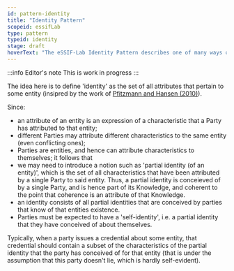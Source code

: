 ```yaml
---
id: pattern-identity
title: "Identity Pattern"
scopeid: essifLab
type: pattern
typeid: identity
stage: draft
hoverText: "The eSSIF-Lab Identity Pattern describes one of many ways one can think about 'Identity'."
---
```


:::info Editor's note
This is work in progress
:::

The idea here is to define 'identity' as the set of all attributes that pertain to some entity (insipred by the work of [Pfitzmann and Hansen (2010)](https://dud.inf.tu-dresden.de/literatur/Anon_Terminology_v0.34.pdf)).

Since:
- an attribute of an entity is an expression of a characteristic that a Party has attributed to that entity;
- different Parties may attribute different characteristics to the same entity (even conflicting ones);
- Parties are entities, and hence can attribute characteristics to themselves;
it follows that
- we may need to introduce a notion such as 'partial identity (of an entity)', which is the set of all characteristics that have been attributed by a single Party to said entity. Thus, a partial identity is conceieved of by a single Party, and is hence part of its Knowledge, and coherent to the point that coherence is an attribute of that Knowledge.
- an identity consists of all partial identities that are conceived by parties that know of that entities existence.
- Parties must be expected to have a 'self-identity', i.e. a partial identity that they have conceived of about themselves.

Typically, when a party issues a credential about some entity, that credential should contain a subset of the characteristics of the partial identity that the party has conceived of for that entity (that is under the assumption that this party doesn't lie, which is hardly self-evident).
